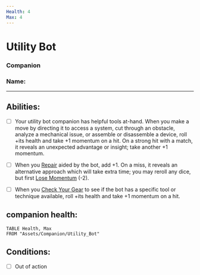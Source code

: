 ```yaml
---
Health: 4
Max: 4
---
```

# Utility Bot
### Companion
### Name:
<hr>

## Abilities:
- [ ] Your utility bot companion has helpful tools at-hand. When you make a move by directing it to access a system, cut through an obstacle, analyze a mechanical issue, or assemble or disassemble a device, roll +its health and take +1 momentum on a hit. On a strong hit with a match, it reveals an unexpected advantage or insight; take another +1 momentum.

- [ ] When you [Repair](Repair.md) aided by the bot, add +1. On a miss, it reveals an alternative approach which will take extra time; you may reroll any dice, but first [Lose Momentum](Lose_Momentum.md) (-2).

- [ ] When you [Check Your Gear](Check_Your_Gear.md) to see if the bot has a specific tool or technique available, roll +its health and take +1 momentum on a hit.

## companion health:
```dataview
TABLE Health, Max
FROM "Assets/Companion/Utility_Bot"
```
## Conditions:
- [ ] Out of action
